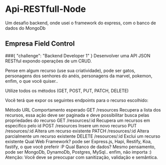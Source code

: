 # Api-RESTfull-Node
Um desafio backend, onde usei o framework do express, com o banco de dados do MongoDb

## Empresa Field Control
###{ "challenge": "Backend Developer 1" }
Desenvolver uma API JSON RESTful expondo operações de um CRUD.

Pense em algum recurso (use sua criatividade), pode ser gatos, personagens dos senhores do anéis, personagens da marvel, pokemon, enfim, o que você quiser..

Utilize todos os métodos (GET, POST, PUT, PATCH, DELETE)

Você terá que expor os seguintes endpoints para o recurso escolhido:

Método	URL	Comportamento esperado
GET	/resources	Recupera a lista dos recursos, essa ação deve ser paginada e deve possibilitar busca pelas propriedades do recurso
GET	/resources/:id	Recupera um recursos em especifico pelo id
POST	/resources	Insere um novo recurso
PUT	/resources/:id	Altera um recurso existente
PATCH	/resources/:id	Altera parcialmente um recurso existente
DELETE	/resources/:id	Exclui um recurso existente
Qual Web Framework? pode ser Express.js, Hapi, Restify, Koa, fastify, o que você preferir :P
Qual Banco de dados? Mesmo pensamento, pode ser MongoDb, DynamoDb, Postgres, MySql.. enfim, não importa :)
Atenção: Você deve se preocupar com sanitização, validação e semântica.
